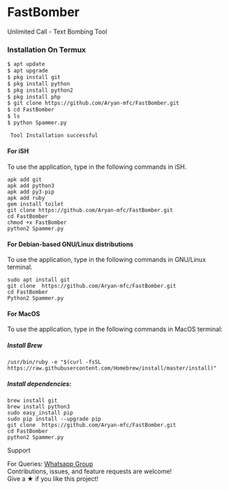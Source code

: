 # FastBomber
Unlimited Call - Text Bombing Tool

### Installation On Termux
 
 
```bash
$ apt update
$ apt upgrade
$ pkg install git
$ pkg install python
$ pkg install python2
$ pkg install php
$ git clone https://github.com/Aryan-mfc/FastBomber.git
$ cd FastBomber
$ ls
$ python Spammer.py

 Tool Installation successful

```

#### For iSH
 
To use the application, type in the following commands in iSH.
```shell script
apk add git
apk add python3
apk add py3-pip
apk add ruby
gem install toilet
git clone https://github.com/Aryan-mfc/FastBomber.git
cd FastBomber
chmod +x FastBomber
python2 Spammer.py
```
 
#### For Debian-based GNU/Linux distributions
 
To use the application, type in the following commands in GNU/Linux terminal.
```shell script
sudo apt install git
git clone  https://github.com/Aryan-mfc/FastBomber.git
cd FastBomber
Python2 Spammer.py
```
 
#### For MacOS
 
To use the application, type in the following commands in MacOS terminal:
 
##### Install Brew
 
```shell script
/usr/bin/ruby -e "$(curl -fsSL https://raw.githubusercontent.com/Homebrew/install/master/install)"
````
 
##### Install dependencies:
 
```shell script
brew install git
brew install python3
sudo easy_install pip
sudo pip install --upgrade pip
git clone  https://github.com/Aryan-mfc/FastBomber.git
cd FastBomber
python2 Spammer.py
```
Support
 
For Queries: [Whatsapp Group](https://chat.whatsapp.com/EDYp7k0AkGsB805gQKHF2G)  
Contributions, issues, and feature requests are welcome!  
Give a ★ if you like this project!
